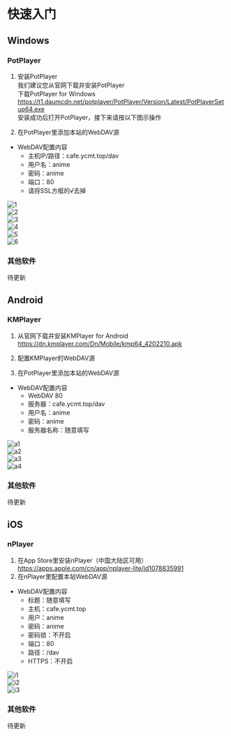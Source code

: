 # 快速入门  
## Windows  
### PotPlayer  
  
1. 安装PotPlayer  
我们建议您从官网下载并安装PotPlayer  
下载PotPlayer for Windows  
<https://t1.daumcdn.net/potplayer/PotPlayer/Version/Latest/PotPlayerSetup64.exe>  
安装成功后打开PotPlayer，接下来请按以下图示操作  

2. 在PotPlayer里添加本站的WebDAV源  
- WebDAV配置内容  
  - 主机IP/路径：cafe.ycmt.top/dav  
  - 用户名：anime  
  - 密码：anime  
  - 端口：80  
  - 请将SSL方框的√去掉  

![1](http://cafe.ycmt.top/d/user/pic/1.png)  
![2](http://cafe.ycmt.top/d/user/pic/2.png)  
![3](http://cafe.ycmt.top/d/user/pic/3.png)  
![4](http://cafe.ycmt.top/d/user/pic/4.png)  
![5](http://cafe.ycmt.top/d/user/pic/5.png)  
![6](http://cafe.ycmt.top/d/user/pic/6.png)  

### 其他软件  
待更新  

## Android  
### KMPlayer  
1. 从官网下载并安装KMPlayer for Android  
https://dn.kmplayer.com/Dn/Mobile/kmp64_4202210.apk  

2. 配置KMPlayer的WebDAV源  
2. 在PotPlayer里添加本站的WebDAV源  
- WebDAV配置内容  
  - WebDAV 80  
  - 服务器：cafe.ycmt.top/dav  
  - 用户名：anime  
  - 密码：anime  
  - 服务器名称：随意填写  

![a1](http://cafe.ycmt.top/d/user/pic/a1.png)  
![a2](http://cafe.ycmt.top/d/user/pic/a2.png)  
![a3](http://cafe.ycmt.top/d/user/pic/a3.png)  
![a4](http://cafe.ycmt.top/d/user/pic/a4.png)  

### 其他软件   
待更新  

## iOS  
### nPlayer  
1. 在App Store里安装nPlayer（中国大陆区可用）  
<https://apps.apple.com/cn/app/nplayer-lite/id1078835991>  
2. 在nPlayer里配置本站WebDAV源  
- WebDAV配置内容  
  - 标题：随意填写  
  - 主机：cafe.ycmt.top  
  - 用户：anime  
  - 密码：anime  
  - 密码锁：不开启  
  - 端口：80  
  - 路径：/dav  
  - HTTPS：不开启  

![i1](http://cafe.ycmt.top/d/user/pic/i1.jpg)  
![i2](http://cafe.ycmt.top/d/user/pic/i2.jpg)  
![i3](http://cafe.ycmt.top/d/user/pic/i3.jpg)  

### 其他软件
待更新
